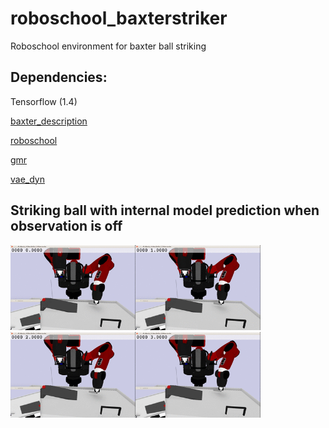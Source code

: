 # roboschool_baxterstriker
Roboschool environment for baxter ball striking

## Dependencies:

Tensorflow (1.4)

[baxter_description](https://github.com/RethinkRobotics/baxter_common/tree/master/baxter_description)

[roboschool](https://github.com/openai/roboschool)

[gmr](https://github.com/navigator8972/gmr)

[vae_dyn](https://github.com/navigator8972/vae_dyn)

## Striking ball with internal model prediction when observation is off

<img src="./figs/sample_1.gif" width="200"><img src="./figs/sample_2.gif" width="200"><img src="./figs/sample_3.gif" width="200"><img src="./figs/sample_4.gif" width="200">

